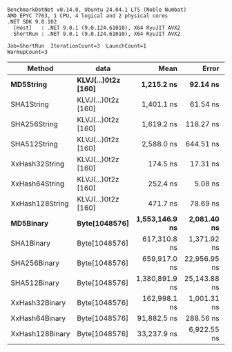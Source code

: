 ```

BenchmarkDotNet v0.14.0, Ubuntu 24.04.1 LTS (Noble Numbat)
AMD EPYC 7763, 1 CPU, 4 logical and 2 physical cores
.NET SDK 9.0.102
  [Host]   : .NET 9.0.1 (9.0.124.61010), X64 RyuJIT AVX2
  ShortRun : .NET 9.0.1 (9.0.124.61010), X64 RyuJIT AVX2

Job=ShortRun  IterationCount=3  LaunchCount=1  
WarmupCount=3  

```
| Method          | data                | Mean           | Error        | StdDev      | Min            | Max            | Gen0   | Allocated |
|---------------- |-------------------- |---------------:|-------------:|------------:|---------------:|---------------:|-------:|----------:|
| **MD5String**       | **KLVJ(...)0t2z [160]** |     **1,215.2 ns** |     **92.14 ns** |     **5.05 ns** |     **1,210.9 ns** |     **1,220.7 ns** | **0.0668** |    **1128 B** |
| SHA1String      | KLVJ(...)0t2z [160] |     1,401.1 ns |     61.54 ns |     3.37 ns |     1,397.3 ns |     1,403.8 ns | 0.0839 |    1416 B |
| SHA256String    | KLVJ(...)0t2z [160] |     1,619.2 ns |    118.27 ns |     6.48 ns |     1,613.8 ns |     1,626.4 ns | 0.1106 |    1856 B |
| SHA512String    | KLVJ(...)0t2z [160] |     2,588.0 ns |    644.51 ns |    35.33 ns |     2,560.5 ns |     2,627.9 ns | 0.1907 |    3240 B |
| XxHash32String  | KLVJ(...)0t2z [160] |       174.5 ns |     17.31 ns |     0.95 ns |       173.8 ns |       175.6 ns | 0.0348 |     584 B |
| XxHash64String  | KLVJ(...)0t2z [160] |       252.4 ns |      5.08 ns |     0.28 ns |       252.1 ns |       252.6 ns | 0.0434 |     728 B |
| XxHash128String | KLVJ(...)0t2z [160] |       471.7 ns |     78.69 ns |     4.31 ns |       468.8 ns |       476.7 ns | 0.0672 |    1128 B |
| **MD5Binary**       | **Byte[1048576]**       | **1,553,146.9 ns** |  **2,081.40 ns** |   **114.09 ns** | **1,553,072.2 ns** | **1,553,278.2 ns** |      **-** |      **41 B** |
| SHA1Binary      | Byte[1048576]       |   617,310.8 ns |  1,371.92 ns |    75.20 ns |   617,266.9 ns |   617,397.7 ns |      - |      49 B |
| SHA256Binary    | Byte[1048576]       |   659,917.0 ns | 22,956.95 ns | 1,258.35 ns |   658,793.7 ns |   661,276.8 ns |      - |      57 B |
| SHA512Binary    | Byte[1048576]       | 1,380,891.9 ns | 25,143.88 ns | 1,378.22 ns | 1,379,350.5 ns | 1,382,005.4 ns |      - |      89 B |
| XxHash32Binary  | Byte[1048576]       |   162,998.1 ns |  1,001.31 ns |    54.89 ns |   162,957.5 ns |   163,060.5 ns |      - |      32 B |
| XxHash64Binary  | Byte[1048576]       |    91,882.5 ns |    288.56 ns |    15.82 ns |    91,871.5 ns |    91,900.7 ns |      - |      32 B |
| XxHash128Binary | Byte[1048576]       |    33,237.9 ns |  6,922.55 ns |   379.45 ns |    32,815.9 ns |    33,551.0 ns |      - |      40 B |
